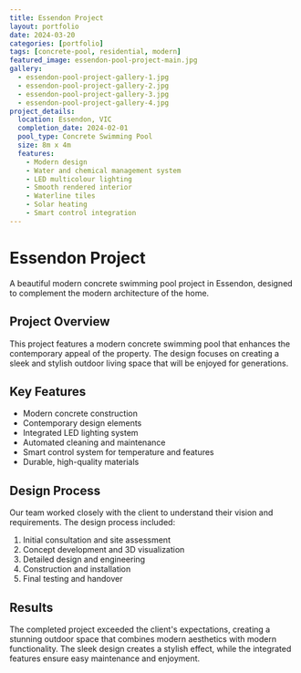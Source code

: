 ```yaml
---
title: Essendon Project
layout: portfolio
date: 2024-03-20
categories: [portfolio]
tags: [concrete-pool, residential, modern]
featured_image: essendon-pool-project-main.jpg
gallery:
  - essendon-pool-project-gallery-1.jpg
  - essendon-pool-project-gallery-2.jpg
  - essendon-pool-project-gallery-3.jpg
  - essendon-pool-project-gallery-4.jpg
project_details:
  location: Essendon, VIC
  completion_date: 2024-02-01
  pool_type: Concrete Swimming Pool
  size: 8m x 4m
  features:
    - Modern design
    - Water and chemical management system
    - LED multicolour lighting
    - Smooth rendered interior
    - Waterline tiles
    - Solar heating
    - Smart control integration
---
```


# Essendon Project

A beautiful modern concrete swimming pool project in Essendon, designed to complement the modern architecture of the home.

## Project Overview

This project features a modern concrete swimming pool that enhances the contemporary appeal of the property. The design focuses on creating a sleek and stylish outdoor living space that will be enjoyed for generations.

## Key Features

- Modern concrete construction
- Contemporary design elements
- Integrated LED lighting system
- Automated cleaning and maintenance
- Smart control system for temperature and features
- Durable, high-quality materials

## Design Process

Our team worked closely with the client to understand their vision and requirements. The design process included:

1. Initial consultation and site assessment
2. Concept development and 3D visualization
3. Detailed design and engineering
4. Construction and installation
5. Final testing and handover

## Results

The completed project exceeded the client's expectations, creating a stunning outdoor space that combines modern aesthetics with modern functionality. The sleek design creates a stylish effect, while the integrated features ensure easy maintenance and enjoyment.
